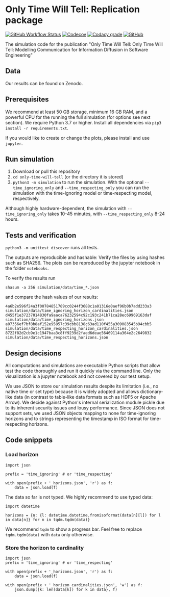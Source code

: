 # Only Time Will Tell: Replication package

[![GitHub Workflow Status](https://img.shields.io/github/workflow/status/michaeldorner/only-time-will-tell/CI)](https://github.com/michaeldorner/only-time-will-tell/actions)
[![Codecov](https://img.shields.io/codecov/c/github/michaeldorner/only-time-will-tell)](https://app.codecov.io/gh/michaeldorner/only-time-will-tell)
[![Codacy grade](https://img.shields.io/codacy/grade/bc4bb89d16074ad981365c00e6a8ed5c)](https://app.codacy.com/gh/michaeldorner/only-time-will-tell/dashboard)
[![GitHub](https://img.shields.io/github/license/michaeldorner/only-time-will-tell)](./LICENSE)

The simulation code for the publication "Only Time Will Tell: Only Time Will Tell: Modelling Communication for Information Diffusion in Software Engineering"


## Data

Our results can be found on Zenodo. 


## Prerequisites

We recommend at least 50 GB storage, minimum 16 GB RAM, and a powerful CPU for the running the full simulation (for options see next section). We require Python 3.7 or higher. Install all dependencies via ```pip3 install -r requirements.txt```. 

If you would like to create or change the plots, please install and use `jupyter`.


## Run simulation

1. Download or pull this repository
2. `cd only-time-will-tell` (or the directory it is stored)
3. `python3 -m simulation` to run the simulation. With the optional ```--time_ignoring_only``` and ```--time_respecting_only``` you can run the simulation with the time-ignoring model or time-respecting model, respectively.

Although highly hardware-dependent, the simulation with ```--time_ignoring_only``` takes 10-45 minutes, with ```--time_respecting_only``` 8-24 hours. 


## Tests and verification

`python3 -m unittest discover` runs all tests. 

The outputs are reproducible and hashable: Verify the files by using hashes such as SHA256. The plots can be reproduced by the jupyter notebook in the folder `notebooks`. 

To verify the results run

```
shasum -a 256 simulation/data/time_*.json                      
```
and compare the hash values of our results:

```
4a6b2e596f24a3f00784851789cc0244f3688c1a01316e0aef96b0b7add233a3  simulation/data/time_ignoring_horizon_cardinalities.json
d455f1e37237014830fa9aaca76232594c92c193c241b71ca28ec69969163daf  simulation/data/time_ignoring_horizons.json
a07356ef7bf8b8af152e95857c39cbb8138c63ad110f455a309083545b94cbb5  simulation/data/time_respecting_horizon_cardinalities.json
8722f82d2cb9e1c1947baa3c8ff9239d2faed6deae56469114a364e2c2649832  simulation/data/time_respecting_horizons.json
```



## Design decisions

All computations and simulations are executable Python scripts that allow test the code thoroughly and run it quickly via the command line. Only the visualization is a jupyter notebook and not covered by our test setup.

We use JSON to store our simulation results despite its limitation (i.e., no native time or set type) because it is widely adopted and allows dictionary-like data (in contrast to table-like data formats such as HDF5 or Apache Arrow). We decide against Python's internal serialization module pickle due to its inherent security issues and lousy performance. Since JSON does not support sets, we used JSON objects mapping to none for time-ignoring horizons and to strings representing the timestamp in ISO format for time-respecting horizons.


## Code snippets

### Load horizon

```
import json

prefix = 'time_ignoring' # or 'time_respecting' 

with open(prefix + '_horizons.json', 'r') as f:
    data = json.load(f)
```

The data so far is not typed. We highly recommend to use typed data:

```
import datetime

horizons = {n: {l: datetime.datetime.fromisoformat(data[n][l]) for l in data[n]} for n in tqdm.tqdm(data)}
```
We recommend `tqdm` to show a progress bar. Feel free to replace `tqdm.tqdm(data)` with `data` only otherwise.  

### Store the horizon to cardinality

```
import json
prefix = 'time_ignoring' # or 'time_respecting' 

with open(prefix + '_horizons.json', 'r') as f:
    data = json.load(f)
  
with open(prefix + '_horizon_cardinalities.json', 'w') as f:
    json.dump({k: len(data[k]) for k in data}, f)
```

